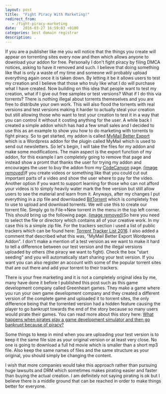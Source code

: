```yaml
---
layout: post
title:  "Fight Piracy With Marketing!"
redirect_from:
   - /fight-piracy-marketing
date:   2016-03-27 16:59:03 +0100
categories: best domain registrar
description: .
---
```


If you are a publisher like me you will notice that the things you create will appear on torrenting sites every now and then which allows anyone to download your addon for free. Personally I don't fight piracy by filing DMCA notices, asking to have it removed and such. I believe that doing something like that is only a waste of my time and someone will probably upload everything again once it is taken down. By letting it be it allows users to test my creation and I believe that those who truly like what I do will purchase what I have created. Now building on this idea that people want to test my creation, what if I give out free samples or test versions? What if I do this via torrents? There is nothing illegal about torrents themeselves and you are free to distribute your own work. This will also flood the torrents with real versions and test versions making it harder to actually steal your creation but still allowing those who want to test your creation to test it in a way that you can control it without it costing anything for the user. A while back I created a simple addon which has had a few small sales and I decided to use this as an example to show you how to do marketing with torrents to fight piracy. So to get started, my addon is called [MyMail Better Export](http://codecanyon.net/item/mymail-better-export/11872489?ref=AnvetoDev) which is a Wordpress addon for the plugin called MyMail which is used to send out newsletters. So let's begin, I will take the files for my addon and make some modifications. The main aspect is the export function of my addon, for this example I am completely going to remove that page and instead show a promt that thanks the user for trying my addon and encourages the user to buy the addon from my [CodeCanyon](http://codecanyon.net/item/mymail-better-export/11872489?ref=AnvetoDev) page. [(image removed)](http://tenghamn.com/wp-content/uploads/2016/03/mymail-better-export-free-test-version.jpg)If you create videos or something like that you could cut out important parts of a video and show the user where to pay for the video. Another option if you want to support learning for those who can not afford your videos is to simply heavily water mark the free version but still allow users to see the material and learn from it. Anyways, after my changes I put everything in a zip file and downloaded [BitTorrent](http://www.bittorrent.com/) which is completely free to use to upload and download torrents. We will use this to create our torrent file. Simply go to File->New torrent in the menu in the top left corner. This should bring up the following page. [(image removed)](http://tenghamn.com/wp-content/uploads/2016/03/create-a-torrent-with-bittorrent.jpg)So here you need to select the file or directory which contains all of your creative work. In my case this is a simple zip file. For the trackers section i used a list of public trackers which can be found here: [Torrent Tracker List 2016](https://thomas.vanhoutte.be/miniblog/torrent-tracker-2016/). I also added a comment that described what this was, "MyMail Better Export Wordpress Addon". I don't make a mention of a test version as we want to make it hard to tell a difference between our test version and the illegal versions uploaded by others (the piracy we want to fight). Check the box "start seeding" and you will automatically start sharing your test version. If you want you can also register an account with some of the popular torrent sites that are out there and add your torrent to their trackers.

There is your free marketing and it is not a completely original idea by me, many have done it before I published this post such as this game development company called Greenheart games. They make a game where you run your own game development company and they created a different version of the complete game and uploaded it to torrent sites, the only difference being that the torrented version had a hidden feature causing the player to go bankrupt towards the end of the story because so many users would pirate their games. You can read more about this story here: [What happens when pirates play a game development simulator and then go bankrupt because of piracy?](http://www.greenheartgames.com/2013/04/29/what-happens-when-pirates-play-a-game-development-simulator-and-then-go-bankrupt-because-of-piracy/)

Some things to keep in mind when you are uploading your test version is to keep it the same file size as your original version or at least very close. No one is going to download a full hd movie which is smaller than a short mp3 file. Also keep the same names of files and the same structure as your original, you should simply be changing the content.

I wish that more companies would take this approach rather than pursuing huge lawsuits and DRM which sometimes makes pirating easier and faster than buying the actual creation. I am definitely not saying pirating is ok but I believe there is a middle ground that can be reached in order to make things better for everyone.